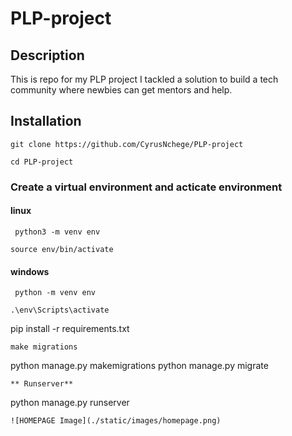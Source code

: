 # PLP-project


## Description
This is repo for my PLP project 
I tackled a solution to build a tech community where newbies can get mentors and help.

## Installation
```
git clone https://github.com/CyrusNchege/PLP-project
```

```
cd PLP-project
```
### Create a virtual environment  and acticate environment

#### linux
```
 python3 -m venv env

source env/bin/activate
```
#### windows
```
 python -m venv env

.\env\Scripts\activate

```
pip install -r requirements.txt
```
make migrations
```
python manage.py makemigrations
python manage.py migrate
```
** Runserver**
```
python manage.py runserver
```
![HOMEPAGE Image](./static/images/homepage.png)



